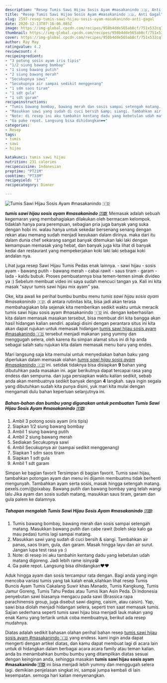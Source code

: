 ```yaml
---
description: "Resep Tumis Sawi Hijau Sosis Ayam #masakanindo 🇮🇩, Anti Gagal"
title: "Resep Tumis Sawi Hijau Sosis Ayam #masakanindo 🇮🇩, Anti Gagal"
slug: 2597-resep-tumis-sawi-hijau-sosis-ayam-masakanindo-anti-gagal
date: 2020-12-13T07:16:06.085Z
image: https://img-global.cpcdn.com/recipes/950b4dde565ab8cf/751x532cq70/tumis-sawi-hijau-sosis-ayam-masakanindo-🇮🇩-foto-resep-utama.jpg
thumbnail: https://img-global.cpcdn.com/recipes/950b4dde565ab8cf/751x532cq70/tumis-sawi-hijau-sosis-ayam-masakanindo-🇮🇩-foto-resep-utama.jpg
cover: https://img-global.cpcdn.com/recipes/950b4dde565ab8cf/751x532cq70/tumis-sawi-hijau-sosis-ayam-masakanindo-🇮🇩-foto-resep-utama.jpg
author: Ray May
ratingvalue: 4.2
reviewcount: 4
recipeingredient:
- "3 potong sosis ayam iris tipis"
- "1/2 siung bawang bombay"
- "1 siung bawang putih"
- "2 siung bawang merah"
- "Secukupnya sawi"
- "Secukupnya air sampai sedikit menggenang"
- "1 sdm saos tiram"
- "1 sdt gula"
- "1 sdt garam"
recipeinstructions:
- "Tumis bawang bombay, bawang merah dan sosis sampai setengah matang. Masukkan bawang putih dan cabe rawit (boleh skip kalo ga mau pedas) tumis lagi sampai matang."
- "Masukkan sawi yang sudah di cuci bersih &amp; siangi. Tambahkan air panas, saos tiram, gula, dan garam. Masak hingga layu dan air surut. Jangan lupa test rasa ya :)"
- "Note: di resep ini aku tambahin kentang dadu yang kebetulan udah matang digoreng. Jadi lebih rame isinya😁"
- "Ga pake repot. Langsung bisa dihidangkan❤❤"
categories:
- Resep
tags:
- tumis
- sawi
- hijau

katakunci: tumis sawi hijau 
nutrition: 231 calories
recipecuisine: Indonesian
preptime: "PT21M"
cooktime: "PT33M"
recipeyield: "1"
recipecategory: Dinner

---
```



![Tumis Sawi Hijau Sosis Ayam #masakanindo 🇮🇩](https://img-global.cpcdn.com/recipes/950b4dde565ab8cf/751x532cq70/tumis-sawi-hijau-sosis-ayam-masakanindo-🇮🇩-foto-resep-utama.jpg)

<b><i>tumis sawi hijau sosis ayam #masakanindo 🇮🇩</i></b>, Memasak adalah sebuah kegemaran yang membahagiakan dilakukan oleh bermacam kelompok. tidaklah hanya para perempuan, sebagian pria juga banyak yang suka dengan hobi ini. walau hanya untuk sekedar bersenang senang dengan rekan atau memang sudah menjadi kesukaan dalam dirinya. maka dari itu dalam dunia chef sekarang sangat banyak ditemukan laki laki dengan kemampuan memasak yang hebat, dan banyak juga kita lihat di banyak kedai dan restaurant yang mempekerjakan koki laki laki sebagai koki andalan nya.

Lihat juga resep Sawi Hijau Tumis Pedas enak lainnya. - sawi hijau - sosis ayam - bawang putih - bawang merah - cabai rawit - saus tiram - garam - lada - kaldu bubuk. Proses pembuatannya bisa temen-temen simak divideo ya :) Sebelum membuat video ini saya sudah mencuci tangan ya. Kali ini kita masak &#34;sayur tumis sawi hijau mix ayam&#34; yaa.

Oke, kita awali ke perihal bumbu bumbu menu <i>tumis sawi hijau sosis ayam #masakanindo 🇮🇩</i>. di antara rutinitas kita, bisa jadi akan terasa membahagiakan bila sejenak kita memberikan sedikit waktu untuk meracik tumis sawi hijau sosis ayam #masakanindo 🇮🇩 ini. dengan keberhasilan kita dalam memasak masakan tersebut, bisa membuat diri kita bangga akan hasil hidangan kalian sendiri. apalagi disini dengan perantara situs ini kita akan dapat rujukan untuk memasak hidangan <u>tumis sawi hijau sosis ayam #masakanindo 🇮🇩</u> tersebut menjadi makanan yang yummy dan menggugah selera, oleh karena itu simpan alamat situs ini di hp anda sebagai salah satu rujukan kita dalam memasak menu baru yang endes.


Mari langsung saja kita memulai untuk menyediakan bahan baku yang diperlukan dalam memasak olahan <u><i>tumis sawi hijau sosis ayam #masakanindo 🇮🇩</i></u> ini. setidak tidaknya bisa disiapkan <b>9</b> bahan yang dibutuhkan pada masakan ini. agar berikutnya dapat tercapai rasa yang endess dan sempurna. dan juga persiapkan waktu kalian sedikit, sebab anda akan membuatnya sedikit banyak dengan <b>4</b> langkah. saya ingin segala yang dibutuhkan sudah kita punya disini, yuk mari kita mulai dengan mengamati dulu bahan keperluan selanjutnya ini.

<!--inarticleads1-->

##### Bahan-bahan dan bumbu yang digunakan untuk pembuatan Tumis Sawi Hijau Sosis Ayam #masakanindo 🇮🇩:

1. Ambil 3 potong sosis ayam (iris tipis)
1. Siapkan 1/2 siung bawang bombay
1. Ambil 1 siung bawang putih
1. Ambil 2 siung bawang merah
1. Sediakan Secukupnya sawi
1. Ambil Secukupnya air (sampai sedikit menggenang)
1. Siapkan 1 sdm saos tiram
1. Siapkan 1 sdt gula
1. Ambil 1 sdt garam


Simpan ke bagian favorit Tersimpan di bagian favorit. Tumis sawi hijau, tambahkan potongan ayam dan menu ini dijamin membuatmu tidak berhenti mengunyah. Tambahkan ayam serta sosis, masak hingga setengah matang. pexels.com/@pixabay. Bawang putih dan bawang bombay yang telah wangi lalu Jika ayam dan sosis sudah matang, masukkan saus tiram, garam dan gula palem ke dalamnya. 

<!--inarticleads2-->

##### Tahapan mengolah Tumis Sawi Hijau Sosis Ayam #masakanindo 🇮🇩:

1. Tumis bawang bombay, bawang merah dan sosis sampai setengah matang. Masukkan bawang putih dan cabe rawit (boleh skip kalo ga mau pedas) tumis lagi sampai matang.
1. Masukkan sawi yang sudah di cuci bersih &amp; siangi. Tambahkan air panas, saos tiram, gula, dan garam. Masak hingga layu dan air surut. Jangan lupa test rasa ya :)
1. Note: di resep ini aku tambahin kentang dadu yang kebetulan udah matang digoreng. Jadi lebih rame isinya😁
1. Ga pake repot. Langsung bisa dihidangkan❤❤


Aduk hingga ayam dan sosis tercampur rata dengan. Bagi anda yang ingin mencoba variasi tumis yang tak kalah enak,silahkan lihat resep Tumis Buncis Ayam Tumis Cakalang Suwir khas Manado, Tumis Kangkung, Tumis Jamur Goreng, Tumis Tahu Pedas atau Tumis Ikan Asin Peda. Di Indonesia penyebutan sawi biasanya mengacu pada sawi (Brassica rapa parachinensis group, juga disebut sawi daging, caisim, atau caisin). Yap, sawi bisa diolah menjadi hidangan selera, seperti tren saat memasak tumis. Sajian sederhana seperti tumis sawi hijau bisa menjadi lauk makan yang enak Kamu yang tertarik untuk coba membuatnya, berikut ada resep mudahnya. 

Diatas adalah sedikit bahasan olahan perihal bahan resep <u>tumis sawi hijau sosis ayam #masakanindo 🇮🇩</u> yang endess. kami ingin anda dapat mengerti dengan artikel diatas, dan kamu dapat membuat lagi di acara lain untuk di hidangkan dalam berbagai acara acara family atau teman kalian. anda bs menambahkan bumbu bumbu yang ditampilkan diatas sesuai dengan keinginan anda, sehingga masakan <b>tumis sawi hijau sosis ayam #masakanindo 🇮🇩</b> ini bisa menjadi lebih yummy dan menggugah selera lagi. demikian penjelasan singkat ini, sampai jumpa kembali di lain kesempatan. semoga hari kalian menyenangkan.
